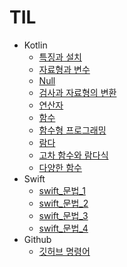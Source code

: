 # TIL

* Kotlin
    * [특징과 설치](./Kotlin/특징과_설치.md)
    * [자료형과 변수](./Kotlin/자료형과_변수.md)
    * [Null](./Kotlin/Null.md)
    * [검사과 자료형의 변환](./Kotlin/검사와_자료형_변환.md)
    * [연산자](./Kotlin/연산자.md)
    * [함수](./Kotlin/함수.md)
    * [함수형 프로그래밍](./Kotlin/함수형_프로그래밍.md)
    * [람다](./Kotlin/람다.md)
    * [고차 함수와 람다식](./Kotlin/고차_함수와_람다식.md)
    * [다양한 함수](./Kotlin/다양한_함수.md)
* Swift
    * [swift_문법_1](./Swift/swift_문법_1.md)
    * [swift_문법_2](./Swift/swift_문법_2.md)
    * [swift_문법_3](./Swift/swift_문법_3.md)
    * [swift_문법_4](./Swift/swift_문법_4.md)
* Github
    * [깃허브 명령어](./Github/깃허브_명령어.md)
